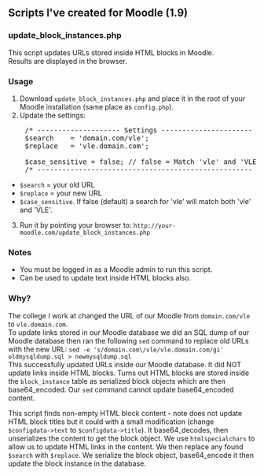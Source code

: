 ## Scripts I've created for Moodle (1.9)

### update_block_instances.php
This script updates URLs stored inside HTML blocks in Moodle.   
Results are displayed in the browser.

### Usage
1. Download `update_block_instances.php` and place it in the root of your Moodle installation (same place as `config.php`).
2. Update the settings:
<pre>
    /* -------------------- Settings ---------------------- */
    $search    = 'domain.com/vle';
    $replace   = 'vle.domain.com';

    $case_sensitive = false; // false = Match 'vle' and 'VLE'
    /* ---------------------------------------------------- */
</pre>
 * `$search` = your old URL
 * `$replace` = your new URL
 * `$case_sensitive`. If false (default) a search for 'vle' will match both 'vle' and 'VLE'.
3. Run it by pointing your browser to: `http://your-moodle.com/update_block_instances.php`


### Notes
* You must be logged in as a Moodle admin to run this script.  
* Can be used to update text inside HTML blocks also.

### Why?
The college I work at changed the URL of our Moodle from `domain.com/vle` to `vle.domain.com`.  
To update links stored in our Moodle database we did an SQL dump of our Moodle database then ran the following `sed` command to replace old URLs with the new URL: `sed -e 's/domain.com\/vle/vle.domain.com/gi' oldmysqldump.sql > newmysqldump.sql`  
This successfully updated URLs inside our Moodle database. It did NOT update links inside HTML blocks. Turns out HTML blocks are stored inside the `block_instance` table as serialized block objects which are then base64_encoded. Our `sed` command cannot update base64_encoded content.
  
This script finds non-empty HTML block content - note does not update HTML block titles but it could with a small modification (change `$configdata->text` to `$configdata->title`).
It base64_decodes, then unserializes the content to get the block object. We use `htmlspecialchars` to allow us to update HTML links in the content. We then replace any found `$search` with `$replace`. We serialize the block object, base64_encode it then update the block instance in the database.  

